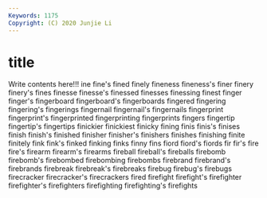 ```yaml
---
Keywords: 1175
Copyright: (C) 2020 Junjie Li
---
```


# title

Write contents here!!!
ine 
fine's 
fined
finely 
fineness 
fineness's 
finer 
finery 
finery's 
fines 
finesse 
finesse's 
finessed
finesses 
finessing 
finest 
finger 
finger's 
fingerboard 
fingerboard's 
fingerboards 
fingered 
fingering
fingering's 
fingerings 
fingernail 
fingernail's 
fingernails 
fingerprint 
fingerprint's 
fingerprinted 
fingerprinting 
fingerprints
fingers 
fingertip 
fingertip's 
fingertips 
finickier 
finickiest 
finicky 
fining 
finis 
finis's
finises 
finish 
finish's 
finished 
finisher 
finisher's 
finishers 
finishes 
finishing 
finite
finitely 
fink 
fink's 
finked 
finking 
finks 
finny 
fins 
fiord 
fiord's
fiords 
fir 
fir's 
fire 
fire's 
firearm 
firearm's 
firearms 
fireball 
fireball's
fireballs 
firebomb 
firebomb's 
firebombed 
firebombing 
firebombs 
firebrand 
firebrand's 
firebrands 
firebreak
firebreak's 
firebreaks 
firebug 
firebug's 
firebugs 
firecracker 
firecracker's 
firecrackers 
fired 
firefight
firefight's 
firefighter 
firefighter's 
firefighters 
firefighting 
firefighting's 
firefights 

